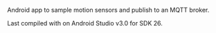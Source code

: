 Android app to sample motion sensors and publish to an MQTT broker.

Last compiled with on Android Studio v3.0 for SDK 26.
